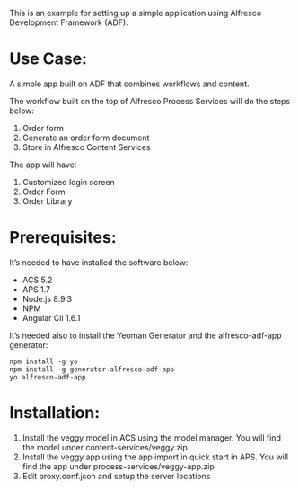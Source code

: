 This is an example for setting up a simple application using Alfresco Development Framework (ADF).

# Use Case:

A simple app built on ADF that combines workflows and content.

The workflow built on the top of Alfresco Process Services will do the steps below:

1.	Order form
2.	Generate an order form document
3.	Store in Alfresco Content Services

The app will have:

1.	Customized login screen
2.	Order Form
3.	Order Library

# Prerequisites:

It’s needed to have installed the software below:

+ ACS 5.2
+ APS 1.7
+ Node.js 8.9.3
+ NPM
+ Angular Cli 1.6.1

It’s needed also to install the Yeoman Generator and the alfresco-adf-app generator:

```
npm install -g yo
npm install -g generator-alfresco-adf-app
yo alfresco-adf-app
```

# Installation:

1.	Install the veggy model in ACS using the model manager. You will find the model under content-services/veggy.zip
2.	Install the veggy app using the app import in quick start in APS. You will find the app under process-services/veggy-app.zip
3.  Edit proxy.conf.json and setup the server locations

